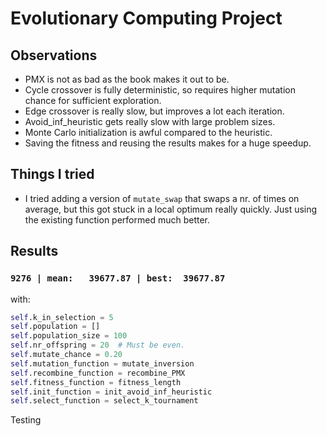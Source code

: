 # Evolutionary Computing Project

## Observations

- PMX is not as bad as the book makes it out to be.
- Cycle crossover is fully deterministic, so requires higher mutation chance for sufficient exploration.
- Edge crossover is really slow, but improves a lot each iteration.
- Avoid_inf_heuristic gets really slow with large problem sizes.
- Monte Carlo initialization is awful compared to the heuristic.
- Saving the fitness and reusing the results makes for a huge speedup.

## Things I tried

- I tried adding a version of `mutate_swap` that swaps a nr. of times on average, but this got stuck in a local optimum
  really quickly. Just using the existing function performed much better.

## Results

### `9276 | mean:   39677.87 | best:  39677.87`

with:

```python
self.k_in_selection = 5
self.population = []
self.population_size = 100
self.nr_offspring = 20  # Must be even.
self.mutate_chance = 0.20
self.mutation_function = mutate_inversion
self.recombine_function = recombine_PMX
self.fitness_function = fitness_length
self.init_function = init_avoid_inf_heuristic
self.select_function = select_k_tournament
```

Testing